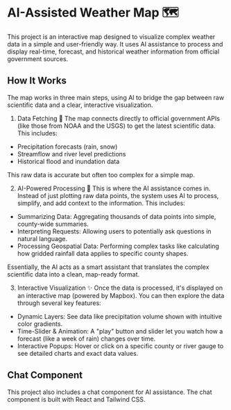 # AI-Assisted Weather Map 🗺️
This project is an interactive map designed to visualize complex weather data in a simple and user-friendly way. It uses AI assistance to process and display real-time, forecast, and historical weather information from official government sources.

## How It Works
The map works in three main steps, using AI to bridge the gap between raw scientific data and a clear, interactive visualization.

1. Data Fetching 📡
The map connects directly to official government APIs (like those from NOAA and the USGS) to get the latest scientific data. This includes:

*   Precipitation forecasts (rain, snow)
*   Streamflow and river level predictions
*   Historical flood and inundation data

This raw data is accurate but often too complex for a simple map.

2. AI-Powered Processing 🤖
This is where the AI assistance comes in. Instead of just plotting raw data points, the system uses AI to process, simplify, and add context to the information. This includes:

*   Summarizing Data: Aggregating thousands of data points into simple, county-wide summaries.
*   Interpreting Requests: Allowing users to potentially ask questions in natural language.
*   Processing Geospatial Data: Performing complex tasks like calculating how gridded rainfall data applies to specific county shapes.

Essentially, the AI acts as a smart assistant that translates the complex scientific data into a clean, map-ready format.

3. Interactive Visualization ✨
Once the data is processed, it's displayed on an interactive map (powered by Mapbox). You can then explore the data through several key features:

*   Dynamic Layers: See data like precipitation volume shown with intuitive color gradients.
*   Time-Slider & Animation: A "play" button and slider let you watch how a forecast (like a week of rain) changes over time.
*   Interactive Popups: Hover or click on a specific county or river gauge to see detailed charts and exact data values.

## Chat Component

This project also includes a chat component for AI assistance. The chat component is built with React and Tailwind CSS.